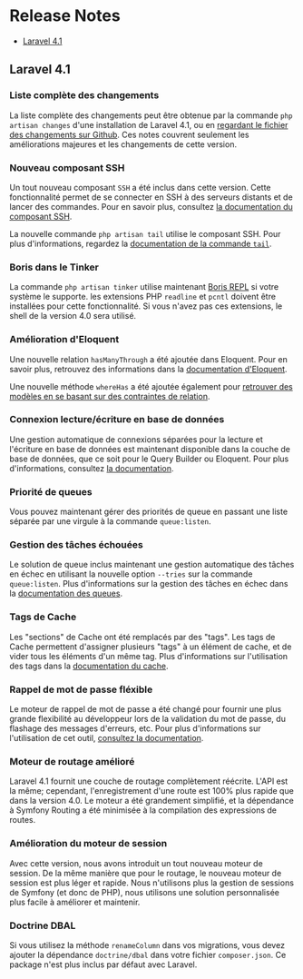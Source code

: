 # Release Notes

- [Laravel 4.1](#laravel-4.1)

<a name="laravel-4.1"></a>
## Laravel 4.1

### Liste complète des changements

La liste complète des changements peut être obtenue par la commande `php artisan changes` d'une installation de Laravel 4.1, ou en [regardant le fichier des changements sur Github](https://github.com/laravel/framework/blob/dev/src/Illuminate/Foundation/changes.json). Ces notes couvrent seulement les améliorations majeures et les changements de cette version.

### Nouveau composant SSH

Un tout nouveau composant `SSH` a été inclus dans cette version. Cette fonctionnalité permet de se connecter en SSH à des serveurs distants et de lancer des commandes. Pour en savoir plus, consultez [la documentation du composant SSH](/dev/ssh).

La nouvelle commande `php artisan tail` utilise le composant SSH. Pour plus d'informations, regardez la  [documentation de la commande `tail`](http:///dev/ssh#tailing-remote-logs).

### Boris dans le Tinker

La commande `php artisan tinker` utilise maintenant [Boris REPL](https://github.com/d11wtq/boris) si votre système le supporte. les extensions PHP `readline` et `pcntl` doivent être installées pour cette fonctionnalité. Si vous n'avez pas ces extensions, le shell de la version 4.0 sera utilisé.

### Amélioration d'Eloquent

Une nouvelle relation `hasManyThrough` a été ajoutée dans Eloquent. Pour en savoir plus, retrouvez des informations dans la [documentation d'Eloquent](/dev/eloquent#has-many-through).

Une nouvelle méthode `whereHas` a été ajoutée également pour  [retrouver des modèles en se basant sur des contraintes de relation](/dev/eloquent#querying-relations).

### Connexion lecture/écriture en base de données

Une gestion automatique de connexions séparées pour la lecture et l'écriture en base de données est maintenant disponible dans la couche de base de données, que ce soit pour le Query Builder ou Eloquent. Pour plus d'informations, consultez [la documentation](/dev/database#read-write-connections).

### Priorité de queues

Vous pouvez maintenant gérer des priorités de queue en passant une liste séparée par une virgule à la commande `queue:listen`.

### Gestion des tâches échouées

Le solution de queue inclus maintenant une gestion automatique des tâches en échec en utilisant la nouvelle option `--tries` sur la commande `queue:listen`. Plus d'informations sur la gestion des tâches en échec dans la [documentation des queues](/dev/queues#failed-jobs).

### Tags de Cache

Les "sections" de Cache ont été remplacés par des "tags". Les tags de Cache permettent d'assigner plusieurs "tags" à un élément de cache, et de vider tous les éléments d'un même tag. Plus d'informations sur l'utilisation des tags dans la [documentation du cache](/dev/cache#cache-tags).

### Rappel de mot de passe fléxible

Le moteur de rappel de mot de passe a été changé pour fournir une plus grande flexibilité au développeur lors de la validation du mot de passe, du flashage des messages d'erreurs, etc. Pour plus d'informations sur l'utilisation de cet outil, [consultez la documentation](/dev/security#password-reminders-and-reset).

### Moteur de routage amélioré

Laravel 4.1 fournit une couche de routage complètement réécrite. L'API est la même; cependant, l'enregistrement d'une route est 100% plus rapide que dans la version 4.0. Le moteur a été grandement simplifié, et la dépendance à Symfony Routing a été minimisée à la compilation des expressions de routes.

### Amélioration du moteur de session

Avec cette version, nous avons introduit un tout nouveau moteur de session. De la même manière que pour le routage, le nouveau moteur de session est plus léger et rapide. Nous n'utilisons plus la gestion de sessions de Symfony (et donc de PHP), nous utilisons une solution personnalisée plus facile à améliorer et maintenir.

### Doctrine DBAL

Si vous utilisez la méthode `renameColumn` dans vos migrations, vous devez ajouter la dépendance `doctrine/dbal` dans votre fichier `composer.json`. Ce package n'est plus inclus par défaut avec Laravel.

